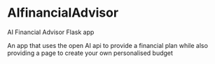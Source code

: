 # AIfinancialAdvisor
AI Financial Advisor Flask app

An app that uses the open AI api to provide a financial plan while also providing a page to create your own personalised budget
